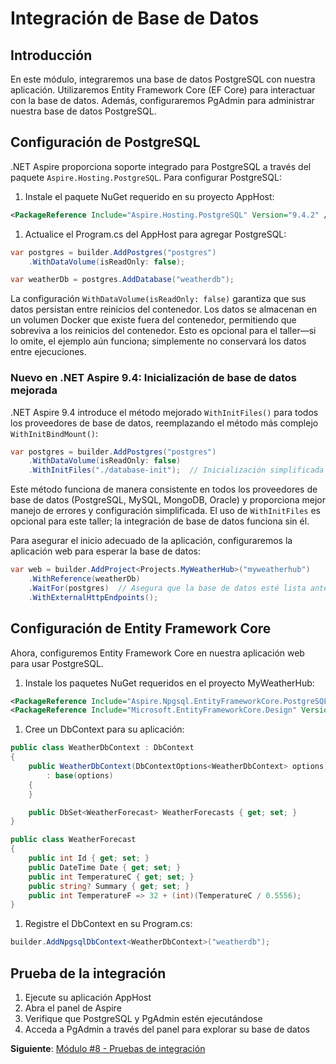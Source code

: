 # Integración de Base de Datos

## Introducción

En este módulo, integraremos una base de datos PostgreSQL con nuestra aplicación. Utilizaremos Entity Framework Core (EF Core) para interactuar con la base de datos. Además, configuraremos PgAdmin para administrar nuestra base de datos PostgreSQL.

## Configuración de PostgreSQL

.NET Aspire proporciona soporte integrado para PostgreSQL a través del paquete `Aspire.Hosting.PostgreSQL`. Para configurar PostgreSQL:

1. Instale el paquete NuGet requerido en su proyecto AppHost:

```xml
<PackageReference Include="Aspire.Hosting.PostgreSQL" Version="9.4.2" />
```

1. Actualice el Program.cs del AppHost para agregar PostgreSQL:

```csharp
var postgres = builder.AddPostgres("postgres")
    .WithDataVolume(isReadOnly: false);

var weatherDb = postgres.AddDatabase("weatherdb");
```

La configuración `WithDataVolume(isReadOnly: false)` garantiza que sus datos persistan entre reinicios del contenedor. Los datos se almacenan en un volumen Docker que existe fuera del contenedor, permitiendo que sobreviva a los reinicios del contenedor. Esto es opcional para el taller—si lo omite, el ejemplo aún funciona; simplemente no conservará los datos entre ejecuciones.

### Nuevo en .NET Aspire 9.4: Inicialización de base de datos mejorada

.NET Aspire 9.4 introduce el método mejorado `WithInitFiles()` para todos los proveedores de base de datos, reemplazando el método más complejo `WithInitBindMount()`:

```csharp
var postgres = builder.AddPostgres("postgres")
    .WithDataVolume(isReadOnly: false)
    .WithInitFiles("./database-init");  // Inicialización simplificada desde archivos
```

Este método funciona de manera consistente en todos los proveedores de base de datos (PostgreSQL, MySQL, MongoDB, Oracle) y proporciona mejor manejo de errores y configuración simplificada. El uso de `WithInitFiles` es opcional para este taller; la integración de base de datos funciona sin él.

Para asegurar el inicio adecuado de la aplicación, configuraremos la aplicación web para esperar la base de datos:

```csharp
var web = builder.AddProject<Projects.MyWeatherHub>("myweatherhub")
    .WithReference(weatherDb)
    .WaitFor(postgres)  // Asegura que la base de datos esté lista antes de que inicie la app
    .WithExternalHttpEndpoints();
```

## Configuración de Entity Framework Core

Ahora, configuremos Entity Framework Core en nuestra aplicación web para usar PostgreSQL.

1. Instale los paquetes NuGet requeridos en el proyecto MyWeatherHub:

```xml
<PackageReference Include="Aspire.Npgsql.EntityFrameworkCore.PostgreSQL" Version="9.4.2" />
<PackageReference Include="Microsoft.EntityFrameworkCore.Design" Version="9.0.0" />
```

1. Cree un DbContext para su aplicación:

```csharp
public class WeatherDbContext : DbContext
{
    public WeatherDbContext(DbContextOptions<WeatherDbContext> options)
        : base(options)
    {
    }

    public DbSet<WeatherForecast> WeatherForecasts { get; set; }
}

public class WeatherForecast
{
    public int Id { get; set; }
    public DateTime Date { get; set; }
    public int TemperatureC { get; set; }
    public string? Summary { get; set; }
    public int TemperatureF => 32 + (int)(TemperatureC / 0.5556);
}
```

1. Registre el DbContext en su Program.cs:

```csharp
builder.AddNpgsqlDbContext<WeatherDbContext>("weatherdb");
```

## Prueba de la integración

1. Ejecute su aplicación AppHost
1. Abra el panel de Aspire
1. Verifique que PostgreSQL y PgAdmin estén ejecutándose
1. Acceda a PgAdmin a través del panel para explorar su base de datos

**Siguiente**: [Módulo #8 - Pruebas de integración](8-integration-testing.md)

